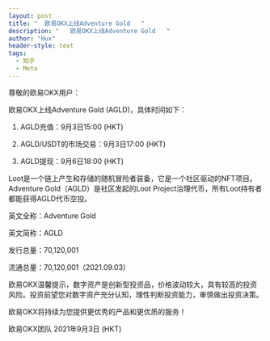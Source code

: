 ```yaml
---
layout: post
title: "  欧易OKX上线Adventure Gold   "
description: "   欧易OKX上线Adventure Gold   "
author: "Hux"
header-style: text
tags:
  - 知乎
  - Meta
---
```


尊敬的欧易OKX用户：

欧易OKX上线Adventure Gold (AGLD)，具体时间如下：

1. AGLD充值：9月3日15:00 (HKT)

2. AGLD/USDT的市场交易：9月3日17:00 (HKT)

3. AGLD提现：9月6日18:00 (HKT)

Loot是一个链上产生和存储的随机冒险者装备，它是一个社区驱动的NFT项目。Adventure Gold（AGLD）是社区发起的Loot Project治理代币，所有Loot持有者都能获得AGLD代币空投。

英文全称：Adventure Gold

英文简称：AGLD

发行总量：70,120,001

流通总量：70,120,001（2021.09.03）

欧易OKX温馨提示，数字资产是创新型投资品，价格波动较大，具有较高的投资风险。投资前望您对数字资产充分认知，理性判断投资能力，审慎做出投资决策。

欧易OKX将持续为您提供更优秀的产品和更优质的服务！

欧易OKX团队
2021年9月3日 (HKT)

